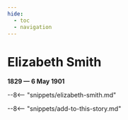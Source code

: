 ```yaml
---
hide:
  - toc
  - navigation 
---
```


# Elizabeth Smith

**1829 — 6 May 1901**

--8<-- "snippets/elizabeth-smith.md"

--8<-- "snippets/add-to-this-story.md"
